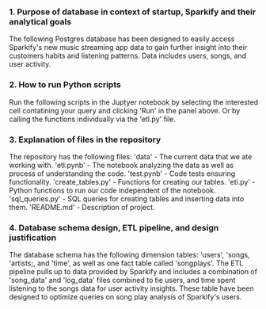 ### 1. Purpose of database in context of startup, Sparkify and their analytical goals

The following Postgres database has been designed to easily access Sparkify's new music streaming app data to gain further insight into their customers habits and listening patterns. Data includes users, songs, and user activity. 


### 2. How to run Python scripts

Run the following scripts in the Juptyer notebook by selecting the interested cell contatining your query and clicking 'Run' in the panel above. Or by calling the functions individually via the 'etl.py' file.


### 3. Explanation of files in the repository

The repository has the following files:
'data' - The current data that we ate working with.
'etl.pynb' - The notebook analyzing the data as well as process of understanding the code.
'test.pynb' - Code tests ensuring functionality.
'create_tables.py' - Functions for creating our tables.
'etl.py' - Python functions to run our code independent of the notebook.
'sql_queries.py' - SQL queries for creating tables and inserting data into them.
'README.md' - Description of project.


### 4. Database schema design, ETL pipeline, and design justification

The database schema has the following dimension tables: 'users', 'songs, 'artists;, and 'time', as well as one fact table called 'songplays'. The ETL pipeline pulls up to data provided by Sparkify and includes a combination of 'song_data' and 'log_data' files combined to tie users, and time spent listening to the songs data for user activity insights. These table have been designed to optimize queries on song play analysis of Sparkify's users. 